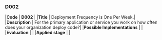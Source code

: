 ### D002

|**Code**           | **D002** |
|**Title**          | Deployment Frequency is One Per Week.|
|**Description**    | For the primary application or service you work on how often does your organization deploy code?|
|**Possible Implementations** | |
|**Evaluation**     | |
|**Applied stage**  | |
